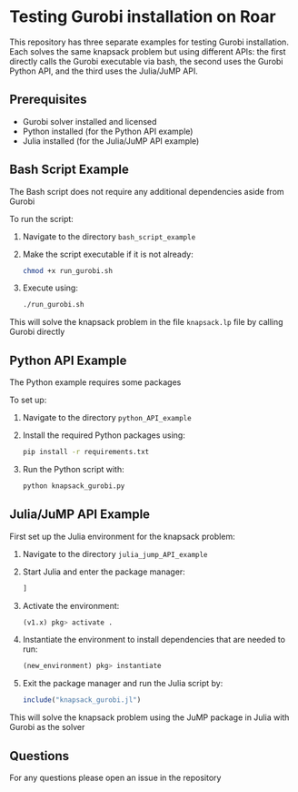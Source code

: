 # Testing Gurobi installation on Roar

This repository has three separate examples for testing Gurobi installation. Each solves the same knapsack problem but using different APIs: the first directly calls the Gurobi executable via bash, the second uses the Gurobi Python API, and the third uses the Julia/JuMP API.

## Prerequisites

- Gurobi solver installed and licensed
- Python installed (for the Python API example)
- Julia installed (for the Julia/JuMP API example)

## Bash Script Example
The Bash script does not require any additional dependencies aside from Gurobi

To run the script:

1. Navigate to the directory `bash_script_example`
2. Make the script executable if it is not already:

    ```bash
    chmod +x run_gurobi.sh
    ```
3. Execute using:

    ```bash
    ./run_gurobi.sh
    ```

This will solve the knapsack problem in the file `knapsack.lp` file by calling Gurobi directly

## Python API Example

The Python example requires some packages

To set up:

1. Navigate to the directory `python_API_example`
2. Install the required Python packages using:

    ```bash
    pip install -r requirements.txt
    ```

3. Run the Python script with:

    ```bash
    python knapsack_gurobi.py
    ```

## Julia/JuMP API Example

First set up the Julia environment for the knapsack problem:

1. Navigate to the directory `julia_jump_API_example`
2. Start Julia and enter the package manager:

    ```julia
    ]
    ```

3. Activate the environment:

    ```julia
    (v1.x) pkg> activate .
    ```

4. Instantiate the environment to install dependencies that are needed to run:

    ```julia
    (new_environment) pkg> instantiate
    ```

5. Exit the package manager and run the Julia script by:

    ```julia
    include("knapsack_gurobi.jl")
    ```

This will solve the knapsack problem using the JuMP package in Julia with Gurobi as the solver

## Questions

For any questions please open an issue in the repository
